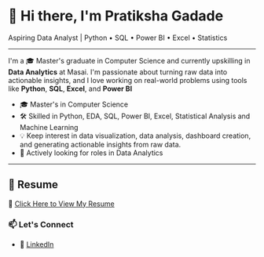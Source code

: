 
# 👋 Hi there, I'm Pratiksha Gadade
Aspiring Data Analyst | Python • SQL • Power BI • Excel • Statistics 

---

I'm a 🎓 Master's graduate in Computer Science and currently upskilling in **Data Analytics** at Masai. I'm passionate about turning raw data into actionable insights, and I love working on real-world problems using tools like **Python**, **SQL**, **Excel**, and **Power BI**

- 🎓 Master's in Computer Science
- 🛠 Skilled in Python, EDA, SQL, Power BI, Excel, Statistical Analysis and Machine Learning
- 💡 Keep interest in data visualization, data analysis, dashboard creation, and generating actionable insights from raw data.
- 🚀 Actively looking for roles in Data Analytics 

---

## 📄 Resume  
📎 [Click Here to View My Resume](#)


### 📫 Let's Connect

- 💼 [LinkedIn](www.linkedin.com/in/pratiksha-gadade)


